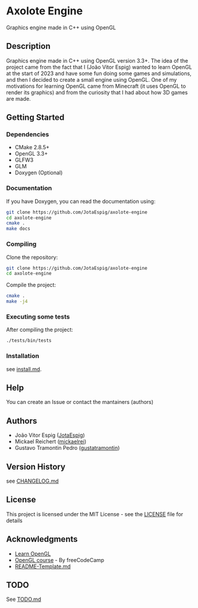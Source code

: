 # Axolote Engine

Graphics engine made in C++ using OpenGL

## Description

Graphics engine made in C++ using OpenGL version 3.3+. The idea of the project came from the fact that I (João Vitor Espig) wanted to learn OpenGL at the start of 2023 and have some fun doing some games and simulations, and then I decided to create a small engine using OpenGL. One of my motivations for learning OpenGL came from Minecraft (it uses OpenGL to render its graphics) and from the curiosity that I had about how 3D games are made.

## Getting Started

### Dependencies

* CMake 2.8.5+
* OpenGL 3.3+
* GLFW3
* GLM
* Doxygen (Optional)

### Documentation

If you have Doxygen, you can read the documentation using:
```bash
git clone https://github.com/JotaEspig/axolote-engine
cd axolote-engine
cmake .
make docs
```

### Compiling

Clone the repository:
```bash
git clone https://github.com/JotaEspig/axolote-engine
cd axolote-engine
```
Compile the project:
```bash
cmake .
make -j4
```

### Executing some tests

After compiling the project:
```bash
./tests/bin/tests
```

### Installation

see [install.md](https://github.com/JotaEspig/axolote-engine/blob/main/install.md).

## Help

You can create an Issue or contact the mantainers (authors)

## Authors

 * João Vitor Espig ([JotaEspig](https://github.com/JotaEspig))
 * Mickael Reichert ([mickaelrei](https://github.com/mickaelrei))
 * Gustavo Tramontin Pedro ([gustatramontin](https://github.com/gustatramontin))

## Version History

see [CHANGELOG.md](CHANGELOG.md)

## License

This project is licensed under the MIT License - see the [LICENSE](https://github.com/JotaEspig/axolote-engine/blob/main/LICENSE) file for details

## Acknowledgments

* [Learn OpenGL](https://github.com/JoeyDeVries/LearnOpenGL)
* [OpenGL course](https://www.youtube.com/watch?v=45MIykWJ-C4&ab_channel=freeCodeCamp.org) - By freeCodeCamp
* [README-Template.md](https://gist.github.com/DomPizzie/7a5ff55ffa9081f2de27c315f5018afc)

## TODO

See [TODO.md](TODO.md)
